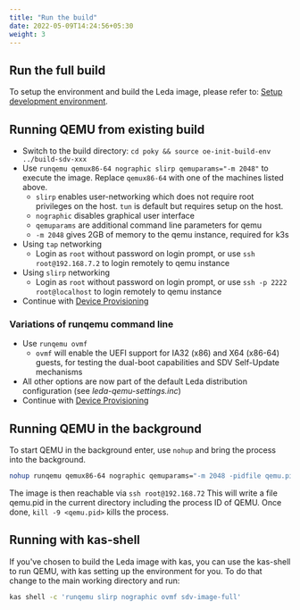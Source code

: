 ```yaml
---
title: "Run the build"
date: 2022-05-09T14:24:56+05:30
weight: 3
---
```


## Run the full build

To setup the environment and build the Leda image, please refer to: [Setup development environment](/leda/docs/build/devenv/).


## Running QEMU from existing build

- Switch to the build directory: `cd poky && source oe-init-build-env ../build-sdv-xxx`
- Use `runqemu qemux86-64 nographic slirp qemuparams="-m 2048"` to execute the image. Replace `qemux86-64` with one of the machines listed above.
  - `slirp` enables user-networking which does not require root privileges on the host. `tun` is default but requires setup on the host.
  - `nographic` disables graphical user interface
  - `qemuparams` are additional command line parameters for qemu
  - `-m 2048` gives 2GB of memory to the qemu instance, required for k3s
- Using `tap` networking
  - Login as `root` without password on login prompt, or use `ssh root@192.168.7.2` to login remotely to qemu instance
- Using `slirp` networking
  - Login as `root` without password on login prompt, or use `ssh -p 2222 root@localhost` to login remotely to qemu instance
- Continue with [Device Provisioning](/leda/docs/device-provisioning/)

### Variations of runqemu command line

- Use `runqemu ovmf`
  - `ovmf` will enable the UEFI support for IA32 (x86) and X64 (x86-64) guests, for testing the dual-boot capabilities and SDV Self-Update mechanisms
- All other options are now part of the default Leda distribution configuration (see *leda-qemu-settings.inc*)
- Continue with [Device Provisioning](/leda/docs/device-provisioning/)

## Running QEMU in the background

To start QEMU in the background enter, use `nohup` and bring the process into the background.

```bash
nohup runqemu qemux86-64 nographic qemuparams="-m 2048 -pidfile qemu.pid" &
```

The image is then reachable via `ssh root@192.168.72`
This will write a file qemu.pid in the current directory including the process ID of QEMU. Once done, ``kill -9 <qemu.pid>`` kills the process.

## Running with kas-shell

If you've chosen to build the Leda image with kas, you can use the kas-shell to run QEMU, with kas setting up the environment for you. To do that change to the main working directory and run:

```bash
kas shell -c 'runqemu slirp nographic ovmf sdv-image-full'
```